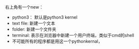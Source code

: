 右上角有一个new：

- python3： 默认是python3 kernel
- text file: 新建一个文本
- folder: 新建一个文件夹
- terminal: 表示在浏览器中新建一个用户终端，类似于cmd的shell
- 不可能所有的程序都是用这一个pythonkernal，
